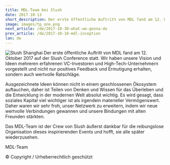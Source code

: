 ```yaml
---
title: MDL-Team bei Slush
date: 2017-10-13
short_description: Der erste öffentliche Auftritt von MDL fand am 12. Oktober 2017 auf der Slush Conference statt.
image: images/tp_one.png
next_article: /de/2017-10-30-what-we-gonna-do
prev_article: /de/2017-10-10-mdl-inception
lan: de
---
```


![Slush Shanghai](https://ipfs.io/ipfs/QmcN4PPiFfizycvjp5xteL2RPjresxXCau51USXifKLcdP)
Der erste öffentliche Auftritt von MDL fand am 12. Oktober 2017 auf der Slush Conference statt. Wir haben unsere Vision und Ideen mehreren erfahrenen VC-Investoren und High-Tech-Unternehmern vorgestellt und nicht nur positives Feedback und Ermutigung erhalten, sondern auch wertvolle Ratschläge.

Ausgezeichnete Ideen können nicht in einem geschlossenen Ökosystem auftauchen, daher ist Teilen von Denken und Wissen für das Überleben und die Entwicklung in der modernen Welt absolut wichtig. Es wird gesagt, dass soziales Kapital viel wichtiger ist als irgendein materieller Vermögenswert. Daher waren wir sehr froh, unser Netzwerk zu erweitern, indem wir neue wertvolle Verbindungen gewannen und unsere Bindungen mit alten Freunden stärkten.

Das MDL-Team ist der Crew von Slush äußerst dankbar für die reibungslose Organisation dieses inspirierenden Events und hofft, sie alle später wiederzusehen.

MDL-Team

© Copyright / Urheberrechtlich geschützt
